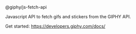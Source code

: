 @giphy/js-fetch-api

Javascript API to fetch gifs and stickers from the GIPHY API.

Get started: https://developers.giphy.com/docs/
